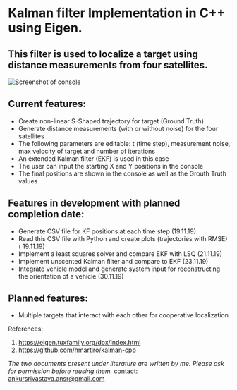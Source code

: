 # Kalman filter Implementation in C++ using Eigen. 

## This filter is used to localize a target using distance measurements from four satellites. 

![Screenshot of console](https://i.imgur.com/VipKiis.png?raw=true "Screenshot of console")
## Current features:
- Create non-linear S-Shaped trajectory for target (Ground Truth)
- Generate distance measurements (with or without noise) for the four satellites
- The following parameters are editable: t (time step), measurement noise, max velocity of target and number of iterations
- An extended Kalman filter (EKF) is used in this case
- The user can input the starting X and Y positions in the console
- The final positions are shown in the console as well as the Grouth Truth values

## Features in development with planned completion date:
- Generate CSV file for KF positions at each time step (19.11.19)
- Read this CSV file with Python and create plots (trajectories with RMSE) ( 19.11.19)
- Implement a least squares solver and compare EKF with LSQ (21.11.19)
- Implement unscented Kalman filter and compare to EKF (23.11.19)
- Integrate vehicle model and generate system input for reconstructing the orientation of a vehicle (30.11.19)

## Planned features:
- Multiple targets that interact with each other for cooperative localization


References:
1. https://eigen.tuxfamily.org/dox/index.html
2. https://github.com/hmartiro/kalman-cpp 

*The two documents present under literature are written by me. Please ask for permission before reusing them.*
contact: ankursrivastava.ansr@gmail.com 
